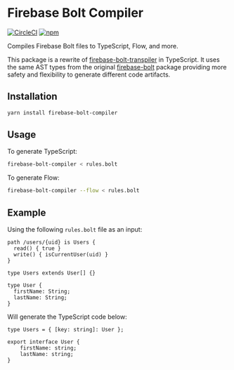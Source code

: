 # Firebase Bolt Compiler

[![CircleCI](https://circleci.com/gh/wcandillon/firebase-bolt-compiler.svg?style=svg)](https://circleci.com/gh/wcandillon/firebase-bolt-compiler)
[![npm](https://img.shields.io/npm/v/firebase-bolt-compiler.svg)](https://www.npmjs.com/package/firebase-bolt-compiler)

Compiles Firebase Bolt files to TypeScript, Flow, and more.

This package is a rewrite of [firebase-bolt-transpiler](https://github.com/fny/firebase-bolt-transpiler) in TypeScript. It uses the same AST types from the original [firebase-bolt](https://github.com/firebase/bolt) package providing more safety and flexibility to generate different code artifacts.

## Installation

```bash
yarn install firebase-bolt-compiler
```

## Usage

To generate TypeScript:

```bash
firebase-bolt-compiler < rules.bolt
```

To generate Flow:

```bash
firebase-bolt-compiler --flow < rules.bolt
```

## Example

Using the following `rules.bolt` file as an input:

```
path /users/{uid} is Users {
  read() { true }
  write() { isCurrentUser(uid) }
}

type Users extends User[] {}

type User {
  firstName: String;
  lastName: String;
}
```

Will generate the TypeScript code below:

```
type Users = { [key: string]: User };

export interface User {
    firstName: string;
    lastName: string;
}
```
